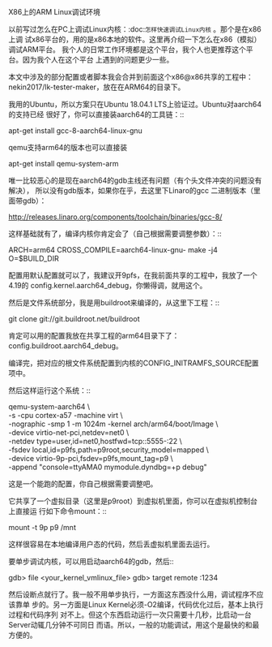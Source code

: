     
X86上的ARM Linux调试环境

以前写过怎么在PC上调试Linux内核：:doc:`怎样快速调试Linux内核` 。那个是在x86上调
试x86平台的，用的是x86本地的软件。这里再介绍一下怎么在x86（模拟）调试ARM平台。
我个人的日常工作环境都是这个平台，我个人也更推荐这个平台。因为我个人在这个平台
上遇到的问题更少一些。

本文中涉及的部分配置或者脚本我会合并到前面这个x86@x86共享的工程中：
nekin2017/lk-tester-maker，放在在ARM64的目录下。

我用的Ubuntu，所以方案只在Ubuntu 18.04.1 LTS上验证过。Ubuntu对aarch64的支持已经
很好了，你可以直接装aarch64的工具链：::

  apt-get install gcc-8-aarch64-linux-gnu

  qemu支持arm64的版本也可以直接装

  apt-get install qemu-system-arm

唯一比较恶心的是现在aarch64的gdb主线还有问题（有个头文件冲突的问题没有解决），
所以没有gdb版本，如果你在乎，去这里下Linaro的gcc 二进制版本（里面带gdb）：

http://releases.linaro.org/components/toolchain/binaries/gcc-8/

这样基础就有了，编译内核你肯定会了（自己根据需要调整参数）：::

  ARCH=arm64 CROSS_COMPILE=aarch64-linux-gnu- make -j4 O=$BUILD_DIR

配置用默认配置就可以了，我建议开9pfs，在我前面共享的工程中，我放了一个4.19的
config.kernel.aarch64_debug，你懒得调，就用这个。

然后是文件系统部分，我是用buildroot来编译的，从这里下工程：::

  git clone git://git.buildroot.net/buildroot

肯定可以用的配置我放在共享工程的arm64目录下了：config.buildroot.aarch64_debug。

编译完，把对应的根文件系统配置到内核的CONFIG_INITRAMFS_SOURCE配置项中。

然后这样运行这个系统：::

  qemu-system-aarch64 \                
  -s -cpu cortex-a57 -machine virt \                                      
  -nographic -smp 1 -m 1024m -kernel arch/arm64/boot/Image \              
  -device virtio-net-pci,netdev=net0 \                                    
  -netdev type=user,id=net0,hostfwd=tcp::5555-:22 \                       
  -fsdev local,id=p9fs,path=p9root,security_model=mapped \                
  -device virtio-9p-pci,fsdev=p9fs,mount_tag=p9 \                         
  -append "console=ttyAMA0 mymodule.dyndbg=+p debug"

这是一个能跑的配置，你自己根据需要调整吧。

它共享了一个虚拟目录（这里是p9root）到虚拟机里面，你可以在虚拟机控制台上直接运
行如下命令mount：::

  mount -t 9p p9 /mnt

这样很容易在本地编译用户态的代码，然后丢虚拟机里面去运行。

要单步调试内核，可以用启动aarch64的gdb，然后::

  gdb> file <your_kernel_vmlinux_file>
  gdb> target remote :1234

然后设断点就行了。我一般不用单步执行，一方面这东西没什么用，调试程序不应该靠单
步的。另一方面是Linux Kernel必须-O2编译，代码优化过后，基本上执行过程和代码序列
对不上。但这个东西启动运行一次只需要十几秒，比启动一台Server动辄几分钟不可同日
而语。所以，一般的功能调试，用这个是最快的和最方便的。
